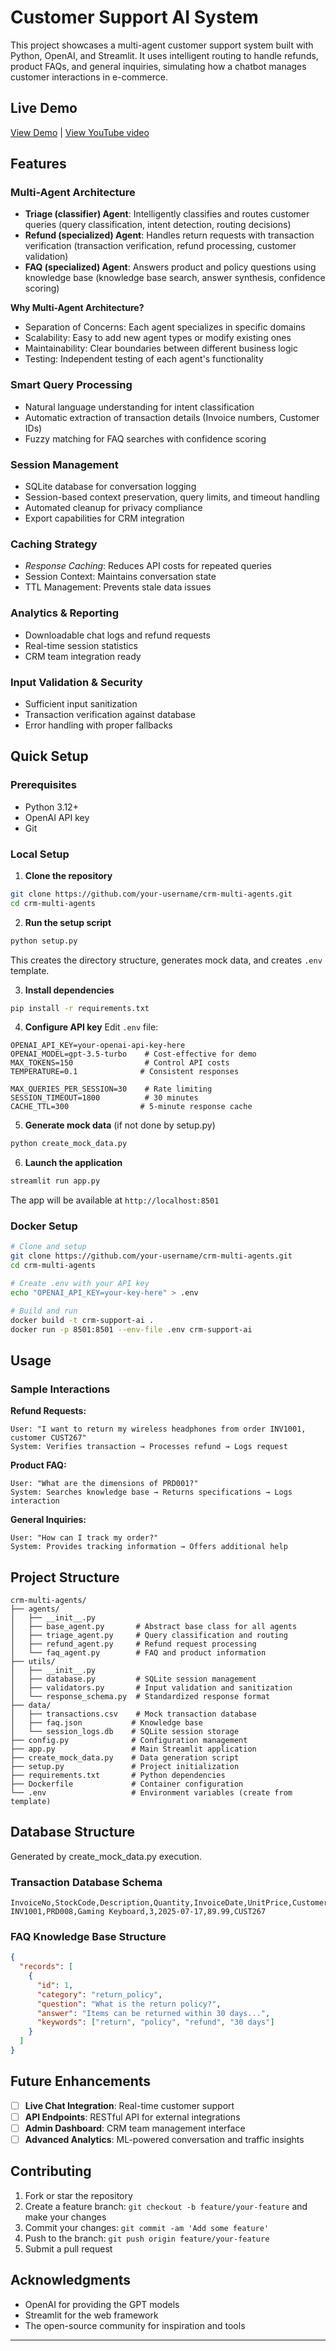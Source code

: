 # Customer Support AI System

This project showcases a multi-agent customer support system built with Python, OpenAI, and Streamlit. It uses intelligent routing to handle refunds, product FAQs, and general inquiries, simulating how a chatbot manages customer interactions in e-commerce.

## Live Demo
[View Demo](https://crm-chatbot-multi-agents.streamlit.app/) |
[View YouTube video](https://www.youtube.com/watch?v=whBXf9XVxlw)

## Features

### Multi-Agent Architecture
- **Triage (classifier) Agent**: Intelligently classifies and routes customer queries (query classification, intent detection, routing decisions)
- **Refund (specialized) Agent**: Handles return requests with transaction verification (transaction verification, refund processing, customer validation)
- **FAQ (specialized) Agent**: Answers product and policy questions using knowledge base (knowledge base search, answer synthesis, confidence scoring)

**Why Multi-Agent Architecture?**
- Separation of Concerns: Each agent specializes in specific domains
- Scalability: Easy to add new agent types or modify existing ones
- Maintainability: Clear boundaries between different business logic
- Testing: Independent testing of each agent's functionality

### Smart Query Processing
- Natural language understanding for intent classification
- Automatic extraction of transaction details (Invoice numbers, Customer IDs)
- Fuzzy matching for FAQ searches with confidence scoring

### Session Management
- SQLite database for conversation logging
- Session-based context preservation, query limits, and timeout handling
- Automated cleanup for privacy compliance
- Export capabilities for CRM integration

### Caching Strategy
- *Response Caching*: Reduces API costs for repeated queries
- Session Context: Maintains conversation state
- TTL Management: Prevents stale data issues

### Analytics & Reporting
- Downloadable chat logs and refund requests
- Real-time session statistics
- CRM team integration ready

### Input Validation & Security
- Sufficient input sanitization
- Transaction verification against database
- Error handling with proper fallbacks


##  Quick Setup

### Prerequisites
- Python 3.12+
- OpenAI API key
- Git

### Local Setup

1. **Clone the repository**
```bash
git clone https://github.com/your-username/crm-multi-agents.git
cd crm-multi-agents
```

2. **Run the setup script**
```bash
python setup.py
```
This creates the directory structure, generates mock data, and creates `.env` template.

3. **Install dependencies**
```bash
pip install -r requirements.txt
```

4. **Configure API key**
Edit `.env` file:
```env
OPENAI_API_KEY=your-openai-api-key-here
OPENAI_MODEL=gpt-3.5-turbo    # Cost-effective for demo
MAX_TOKENS=150                # Control API costs
TEMPERATURE=0.1              # Consistent responses

MAX_QUERIES_PER_SESSION=30    # Rate limiting
SESSION_TIMEOUT=1800          # 30 minutes
CACHE_TTL=300                # 5-minute response cache
```

5. **Generate mock data** (if not done by setup.py)
```bash
python create_mock_data.py
```

6. **Launch the application**
```bash
streamlit run app.py
```

The app will be available at `http://localhost:8501`

### Docker Setup

```bash
# Clone and setup
git clone https://github.com/your-username/crm-multi-agents.git
cd crm-multi-agents

# Create .env with your API key
echo "OPENAI_API_KEY=your-key-here" > .env

# Build and run
docker build -t crm-support-ai .
docker run -p 8501:8501 --env-file .env crm-support-ai
```

## Usage

### Sample Interactions

**Refund Requests:**
```
User: "I want to return my wireless headphones from order INV1001, customer CUST267"
System: Verifies transaction → Processes refund → Logs request
```

**Product FAQ:**
```
User: "What are the dimensions of PRD001?"
System: Searches knowledge base → Returns specifications → Logs interaction
```

**General Inquiries:**
```
User: "How can I track my order?"
System: Provides tracking information → Offers additional help
```

## Project Structure

```
crm-multi-agents/
├── agents/
│   ├── __init__.py
│   ├── base_agent.py       # Abstract base class for all agents
│   ├── triage_agent.py     # Query classification and routing
│   ├── refund_agent.py     # Refund request processing
│   └── faq_agent.py        # FAQ and product information
├── utils/
│   ├── __init__.py
│   ├── database.py         # SQLite session management
│   ├── validators.py       # Input validation and sanitization
│   └── response_schema.py  # Standardized response format
├── data/
│   ├── transactions.csv    # Mock transaction database
│   ├── faq.json           # Knowledge base
│   └── session_logs.db    # SQLite session storage
├── config.py              # Configuration management
├── app.py                 # Main Streamlit application
├── create_mock_data.py    # Data generation script
├── setup.py               # Project initialization
├── requirements.txt       # Python dependencies
├── Dockerfile             # Container configuration
└── .env                   # Environment variables (create from template)
```

## Database Structure
Generated by create_mock_data.py execution.

### Transaction Database Schema
```csv
InvoiceNo,StockCode,Description,Quantity,InvoiceDate,UnitPrice,CustomerID
INV1001,PRD008,Gaming Keyboard,3,2025-07-17,89.99,CUST267
```

### FAQ Knowledge Base Structure
```json
{
  "records": [
    {
      "id": 1,
      "category": "return_policy",
      "question": "What is the return policy?",
      "answer": "Items can be returned within 30 days...",
      "keywords": ["return", "policy", "refund", "30 days"]
    }
  ]
}
```

## Future Enhancements
- [ ] **Live Chat Integration**: Real-time customer support
- [ ] **API Endpoints**: RESTful API for external integrations
- [ ] **Admin Dashboard**: CRM team management interface
- [ ] **Advanced Analytics**: ML-powered conversation and traffic insights

## Contributing

1. Fork or star the repository
2. Create a feature branch: `git checkout -b feature/your-feature` and make your changes
3. Commit your changes: `git commit -am 'Add some feature'`
4. Push to the branch: `git push origin feature/your-feature`
5. Submit a pull request


## Acknowledgments

- OpenAI for providing the GPT models
- Streamlit for the web framework
- The open-source community for inspiration and tools

---
